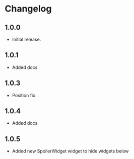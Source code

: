 # Changelog

## 1.0.0

* Initial release.
  
## 1.0.1

* Added docs

## 1.0.3

* Position fix

## 1.0.4

* Added docs

## 1.0.5

* Added new SpoilerWidget widget to hide widgets below
